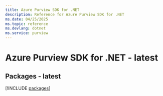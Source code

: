 ```yaml
---
title: Azure Purview SDK for .NET
description: Reference for Azure Purview SDK for .NET
ms.date: 04/25/2025
ms.topic: reference
ms.devlang: dotnet
ms.service: purview
---
```

# Azure Purview SDK for .NET - latest
## Packages - latest
[!INCLUDE [packages](purview-index.md)]